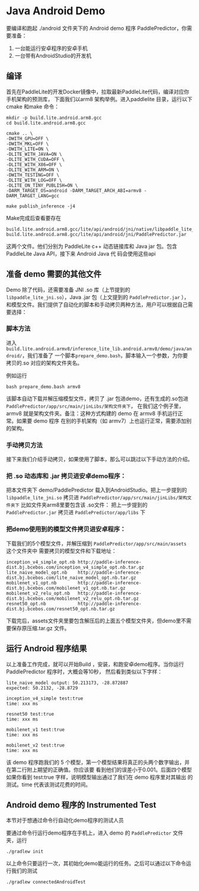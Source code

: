 # Java Android Demo

要编译和跑起 ./android 文件夹下的 Android demo 程序 PaddlePredictor，你需要准备：

1. 一台能运行安卓程序的安卓手机
2. 一台带有AndroidStudio的开发机

## 编译

首先在PaddleLite的开发Docker镜像中，拉取最新PaddleLite代码，编译对应你手机架构的预测库，
下面我们以arm8 架构举例。进入paddlelite 目录，运行以下cmake 和make 命令：

```
mkdir -p build.lite.android.arm8.gcc
cd build.lite.android.arm8.gcc

cmake .. \
-DWITH_GPU=OFF \
-DWITH_MKL=OFF \
-DWITH_LITE=ON \
-DLITE_WITH_JAVA=ON \
-DLITE_WITH_CUDA=OFF \
-DLITE_WITH_X86=OFF \
-DLITE_WITH_ARM=ON \
-DWITH_TESTING=OFF \
-DLITE_WITH_LOG=OFF \
-DLITE_ON_TINY_PUBLISH=ON \
-DARM_TARGET_OS=android -DARM_TARGET_ARCH_ABI=armv8 -DARM_TARGET_LANG=gcc

make publish_inference -j4
```

Make完成后查看要存在
```
build.lite.android.arm8.gcc/lite/api/android/jni/native/libpaddle_lite_jni.so
build.lite.android.arm8.gcc/lite/api/android/jni/PaddlePredictor.jar
```
这两个文件。他们分别为 PaddleLite c++ 动态链接库和 Java jar 包。包含 PaddleLite Java API，接下来 Android Java 代
码会使用这些api 

## 准备 demo 需要的其他文件

Demo 除了代码，还需要准备 JNI .so 库（上节提到的`libpaddle_lite_jni.so`），Java .jar 包（上文提到的
`PaddlePredictor.jar` ），和模型文件。我们提供了自动化的脚本和手动拷贝两种方法，用户可以根据自己需要选择：

### 脚本方法

进入 `build.lite.android.armv8/inference_lite_lib.android.armv8/demo/java/android/`，我们准备了
一个脚本`prepare_demo.bash`，脚本输入一个参数，为你要拷贝的.so 对应的架构文件夹名。

例如运行
```
bash prepare_demo.bash armv8
```
该脚本自动下载并解压缩模型文件，拷贝了 .jar 包进demo，还有生成的.so包进  `PaddlePredictor/app/src/main/jinLibs/架构文件夹下`，
在我们这个例子里，armv8 就是架构文件夹。备注：这种方式构建的 demo 在 armv8 手机运行正常。如果要 demo 程序
在别的手机架构（如 armv7）上也运行正常，需要添加别的架构。

### 手动拷贝方法

接下来我们介绍手动拷贝，如果使用了脚本，那么可以跳过以下手动方法的介绍。

### 把 .so 动态库和 .jar 拷贝进安卓demo程序：

把本文件夹下 demo/PaddlePredictor 载入到AndroidStudio。把上一步提到的`libpaddle_lite_jni.so`
拷贝进 `PaddlePredictor/app/src/main/jinLibs/架构文件夹下` 比如文件夹arm8里要包含该 .so文件：
把上一步提到的 `PaddlePredictor.jar` 拷贝进 `PaddlePredictor/app/libs` 下

### 把demo使用到的模型文件拷贝进安卓程序：

下载我们的5个模型文件，并解压缩到 `PaddlePredictor/app/src/main/assets` 这个文件夹中
需要拷贝的模型文件和下载地址：

    inception_v4_simple_opt.nb http://paddle-inference-dist.bj.bcebos.com/inception_v4_simple_opt.nb.tar.gz
    lite_naive_model_opt.nb    http://paddle-inference-dist.bj.bcebos.com/lite_naive_model_opt.nb.tar.gz
    mobilenet_v1_opt.nb        http://paddle-inference-dist.bj.bcebos.com/mobilenet_v1_opt.nb.tar.gz
    mobilenet_v2_relu_opt.nb   http://paddle-inference-dist.bj.bcebos.com/mobilenet_v2_relu_opt.nb.tar.gz
    resnet50_opt.nb            http://paddle-inference-dist.bj.bcebos.com/resnet50_opt.nb.tar.gz

下载完后，assets文件夹里要包含解压后的上面五个模型文件夹，但demo里不需要保存原压缩.tar.gz 文件。

## 运行 Android 程序结果

以上准备工作完成，就可以开始Build ，安装，和跑安卓demo程序。当你运行PaddlePredictor 程序时，大概会等10秒，
然后看到类似以下字样：

    lite_naive_model output: 50.213173, -28.872887
    expected: 50.2132, -28.8729

    inception_v4_simple test:true
    time: xxx ms

    resnet50 test:true
    time: xxx ms

    mobilenet_v1 test:true
    time: xxx ms

    mobilenet_v2 test:true
    time: xxx ms

该 demo 程序跑我们的 5 个模型，第一个模型结果将真正的头两个数字输出，并在第二行附上期望的正确值。你应该要
看到他们的误差小于0.001。后面四个模型如果你看到 test:true 字样，说明模型输出通过了我们在 demo 程序里对其输出
的测试。time 代表该测试花费的时间。 

## Android demo 程序的 Instrumented Test 

本节对于想通过命令行自动化demo程序的测试人员

要通过命令行运行demo程序在手机上，进入 demo 的 `PaddlePredictor` 文件夹，运行
```
./gradlew init
```
以上命令只要运行一次，其初始化demo能运行的任务。之后可以通过以下命令运行我们的测试
```
./gradlew connectedAndroidTest
```
